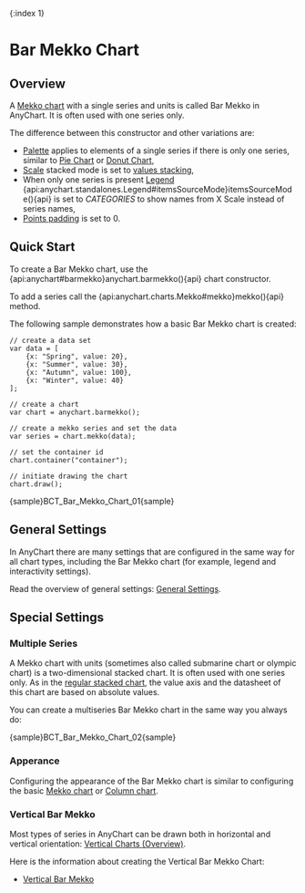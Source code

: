 {:index 1}
# Bar Mekko Chart

## Overview

A [Mekko chart](Mekko_Chart) with a single series and units is called Bar Mekko in AnyChart. It is often used with one series only. 

The difference between this constructor and other variations are:
- [Palette](../../Appearance_Settings/Palettes) applies to elements of a single series if there is only one series, similar to [Pie Chart](../Pie_Chart) or [Donut Chart](../Doughnut_Chart),
- [Scale](../../Axes_and_Grids/Scales) stacked mode is set to [values stacking](../Stacked/Overview#value_stacking),
- When only one series is present [Legend](../../Common_Settings/Legend) {api:anychart.standalones.Legend#itemsSourceMode}itemsSourceMode(){api} is set to *CATEGORIES* to show names from X Scale instead of series names,
- [Points padding](Mekko_Chart#points_padding) is set to 0.

## Quick Start

To create a Bar Mekko chart, use the {api:anychart#barmekko}anychart.barmekko(){api} chart constructor. 

To add a series call the {api:anychart.charts.Mekko#mekko}mekko(){api} method.

The following sample demonstrates how a basic Bar Mekko  chart is created:

```
// create a data set
var data = [
	{x: "Spring", value: 20},
	{x: "Summer", value: 30},
	{x: "Autumn", value: 100},
	{x: "Winter", value: 40}
];

// create a chart
var chart = anychart.barmekko();

// create a mekko series and set the data
var series = chart.mekko(data);

// set the container id
chart.container("container");

// initiate drawing the chart
chart.draw();
```

{sample}BCT\_Bar\_Mekko\_Chart\_01{sample}

## General Settings

In AnyChart there are many settings that are configured in the same way for all chart types, including the Bar Mekko chart (for example, legend and interactivity settings).

Read the overview of general settings: [General Settings](../General_Settings).

## Special Settings

### Multiple Series

A Mekko chart with units (sometimes also called submarine chart or olympic chart) is a two-dimensional stacked chart. It is often used with one series only. As in the [regular stacked chart](../Stacked/Overview#value_stacking), the value axis and the datasheet of this chart are based on absolute values.

You can create a multiseries Bar Mekko chart in the same way you always do:

{sample}BCT\_Bar\_Mekko\_Chart\_02{sample}

### Apperance

Configuring the appearance of the Bar Mekko chart is similar to configuring the basic [Mekko chart](Mekko_Chart#appearance) or [Column chart](../Column_Chart).

### Vertical Bar Mekko

Most types of series in AnyChart can be drawn both in horizontal and vertical orientation: [Vertical Charts (Overview)](../Vertical/Overview).

Here is the information about creating the Vertical Bar Mekko Chart:

* [Vertical Bar Mekko](../Vertical/Bar_Mekko_Chart)